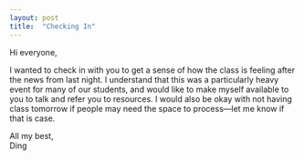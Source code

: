 ```yaml
---
layout: post
title:  "Checking In"
---
```


Hi everyone,

I wanted to check in with you to get a sense of how the class is feeling after the news from last night. I understand that this was a particularly heavy event for many of our students, and would like to make myself available to you to talk and refer you to resources. I would also be okay with not having class tomorrow if people may need the space to process—let me know if that is case.

All my best,\
Ding 